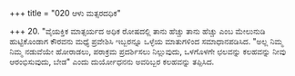 +++
title = "020 ಆಳು ಮತ್ಸರದಧಿಕ"

+++
20. "ವೈಯಕ್ತಿಕ ಮಾತ್ಸರ್ಯದ ಅಧಿಕ ರೋಷದಲ್ಲಿ ತಾನು ಹೆಚ್ಚು ತಾನು ಹೆಚ್ಚು ಎಂಬ ಮೇಲುನುಡಿ ಹುಟ್ಟಿಕೊಂಡಾಗ ಕೌರವನು ಮಧ್ಯೆ ಪ್ರವೇಶಿಸಿ ಇಬ್ಬರನ್ನೂ ಒಳ್ಳೆಯ ಮಾತುಗಳಿಂದ ಸಮಾಧಾನಪಡಿಸಿದ. "ಅಲ್ಲ ನಿಮ್ಮ ನಿಮ್ಮ ನಡುವೆಯೇ ಹೋರಾಡಲು, ಪರಾಕ್ರಮ ಪ್ರದರ್ಶಿಸಲು ನಿಲ್ಲುವುದು, ಒಳಗೊಳಗೇ ಛಲವನ್ನು ಕಲಹವನ್ನು ನೀವು ಆರಂಭಿಸುವುದು, ಬೇಡ" ಎಂದು ದುರ್ಯೋಧನನು ಅವರಿಬ್ಬರ ಕಲಹವನ್ನು ತಪ್ಪಿಸಿದ.